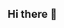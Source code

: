 ## Hi there 👋

<!--
**pawanrhd/pawanrhd** is a ✨ _special_ ✨ repository because its `README.md` (this file) appears on your GitHub profile.

Here are some ideas to get you started:

-  I’m currently working on 
- 🔭 I’m currently working on Frontend Projects
- 🌱 I’m currently learning Full Stack Projects
- 👯 I’m looking to collaborate on Full Stack Technologies
- 🤔 I’m looking for help with DSA/System Design 
- 💬 Ask me about anything
- 📫 How to reach me: yupnothing@gmail.com
- ⚡ Fun fact: I like to code alot and learn alot even though I fail alot
-->
